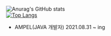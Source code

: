 ![Anurag's GitHub stats](https://github-readme-stats.vercel.app/api?username=heum-ji&show_icons=true&theme=dark)  
[![Top Langs](https://github-readme-stats.vercel.app/api/top-langs/?username=heum-ji&layout=compact)](https://github.com/heum-ji/github-readme-stats)
- AMPEL(JAVA 개발자) 2021.08.31 ~ ing
